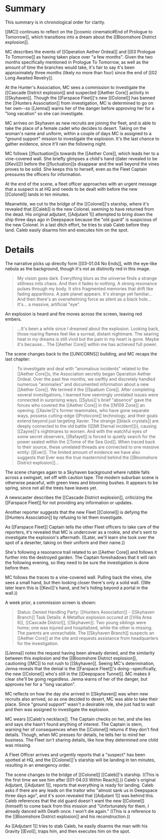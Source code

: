 # Summary
This summary is in chronological order for clarity.

[[MC]] continues to reflect on the [[cosmic cinematic#End of Prologue to Tomorrow]], which transitions into a dream about the [[Bloomshore District explosion]].

MC describes the events of [[Operation Aether Ordeal]] and [[03 Prologue To Tomorrow]] as having taken place over "a few months". Given the two months specifically mentioned in Prologue To Tomorrow, as well as the amount of time the branches would take, it's fair to say it's been approximately three months (likely no more than four) since the end of [[02 Long Awaited Revelry]].

At the Hunter's Association, MC sees a commission to investigate the [[Cascade District explosion]] and suspected [[Aether Core]] activity in [[Skyhaven]]. Though the [[Farspace Fleet]]'s new [[Colonel]] has banned the [[Hunters Association]] from investigation, MC is determined to go on her own--so [[Jenna]] warns her of the danger before approving her for a "long vacation" so she can investigate.

MC arrives on Skyhaven as new recruits are joining the fleet, and is able to take the place of a female cadet who decides to desert. Taking on the woman's name and uniform, within a couple of days MC is assigned to a "ground support" mission to investigate the explosion. It's the last chance to gather evidence, since it'll rain the following night.

MC follows [[fluctuation]]s towards the [[Aether Core]], which leads her to a vine-covered wall. She briefly glimpses a child's hand ((later revealed to be [[Kevi]])) before the [[fluctuation]]s disappear and the wall beyond the vines proves to be solid. She keeps this to herself, even as the Fleet Captain pressures the officers for information.

At the end of the scene, a fleet officer approaches with an urgent message that a suspect is at HQ and needs to be dealt with before the new [[Colonel]] lands in ten minutes. 

Meanwhile, we cut to the bridge of the [[Colonel]]'s starship, where it's revealed that [[Caleb]] is the new Colonel, seeming to have returned from the dead. His original adjutant, [[Adjutant 1]] attempted to bring down the ship three days ago in Deepspace because the "old guard" is suspicious of the new Colonel. In a last ditch effort, he tries to stab Caleb before they land. Caleb easily disarms him and executes him on the spot.

# Details
The narrative picks up directly form [[03-01.04 No Ends]], with the eye-like nebula as the background, though it's not as distinctly red in this image.

> My vision goes dark. Everything blurs as the universe finds a strange stillness inits chaos. And then it fades to nothing.
> A strong resonance pulses through my body. It stirs fragmented memories that drift like fading apparitions.
> A pale planet appears. It's strange yet familiar...
> And then there's an overwhelming force as silent as a black hole...
> It's... a massive, artificial "eye".

An explosion is heard and fire moves across the screen, leaving red embers.
> ...It's been a while since I dreamed about the explosion.
> Looking back, those roaring flames feel like a surreal, distant nightmare.
> The searing heat in my dreams is still vivid but the pain in my heart is gone. Maybe it's because...
> The [[Aether Core]] within me has achieved full power.

The scene changes back to the [[UNICORNS]] building, and MC recaps the last chapter:
> To investigate and deal with "anomalous incidents" related to the [[Aether Core]]s, the Association secretly began Operation Aether Ordeal.
> Over the past few months, we swiftly and discretely handled numerous "anomalies" and documented information about a new [[Aether Core]]. We termed it the [[Spatium Core]].
> After completing several investigations, I learned how seemingly unrelated issues were connected in surprising ways.
> [[Sylus]]'s brief "absence" gave the forces who covered the [[Aether Core]] in the [[N109 Zone]] an opening.
> [[Xavier]]'s former teammates, who have gone separate ways, possess cutting-edge [[Protocore]] technology, and their goals extend beyond just targeting Xavier.
> The strange [[black crystals]] are deeply connected to the old battle (([[Mt Eternal incident]])), causing [[Zayne]]'s nightmares to worsen.
> And with the watchful eyes of some secret observers, [[Rafayel]] is forced to quietly search for the power sealed within the [[Tome of the Sea God]].
> When traced back to their source, these unrelated threads are connected to one massive entity: [[Ever]].
> The limited amount of evidence we have also suggests that Ever was the true mastermind behind the [[Bloomshore District explosion]]...

The scene changes again to a Skyhaven background where rubble falls across a swingset, set off with caution tape. The modern suburban scene is otherwise peaceful, with green trees and blooming bushes. It appears to be spring, since not all the trees have leaves yet.

A newscaster describes the [[Cascade District explosion]], criticizing the [[Farspace Fleet]] for not providing any information or updates.

Another reporter suggests that the new Fleet [[Colonel]] is defying the [[Hunters Association]] by refusing to let them investigate.

As [[Farspace Fleet]] Captain tells the other Fleet officers to take care of the reporters, it's revealed that MC is undercover as a rookie, and she's sent to investigate the explosion's aftermath. ((Later, we'll learn she took over the spot of a deserter, taking on their uniform and their name.))

She's following a resonance trail related to an [[Aether Core]] and follows it further into the destroyed garden. The Captain foreshadows that it will rain the following evening, so they need to be sure the investigation is done before then.

MC follows the traces to a vine-covered wall. Pulling back the vines, she sees a small hand, but then looking closer there's only a solid wall. ((We later learn this is [[Kevi]]'s hand, and he's hiding beyond a portal in the wall.))

A week prior, a commission screen is shown:
> Status: Denied
> Handling Party: [[Hunters Association]] - [[Skyhaven Branch]]
> Task Details: A Metaflux explosion occured at [[Villa Area 6]], [[Cascade District]], [[Skyhaven]]. Two young siblings were home; one was injured and hospitalized, while the other is missing. The parents are unreachable. The [[Skyhaven Branch]] suspects an [[Aether Core]] at the site and requests assistance from headquarters for the investigation.

[[Jenna]] notes the request having been already denied, and the similarity between this explosion and the [[Bloomshore District explosion]], cautioning [[MC]] to not rush to [[Skyhaven]]. Seeing MC's determination, Jenna reveals that the denial is the [[Farspace Fleet]]'s doing--specifically, the new [[Colonel]] who's still in the [[Deepspace Tunnel]]. MC makes it clear she'll be going regardless. Jenna warns of her of the danger, but approves her for a "long vacation".

MC reflects on how the day she arrived in [[Skyhaven]] was when new recruits also arrived, so as one decided to desert, MC was able to take their place. Since "ground support" wasn't a desirable role, she just had to wait and then was assigned to investigate the explosion.

MC wears [[Caleb's necklace]]. The Captain checks on her, and she lies and says she hasn't found anything of interest. The Captain is stern, warning her of consequences when the [[Colonel]] returns if they don't find details. Though, when MC presses for details, he tells her to mind her business. The Fleet isn't sharing details, like how they determined one child was missing.

A Fleet Officer arrives and urgently reports that a "suspect" has been spotted at HQ, and the [[Colonel]]'s starship will be landing in ten minutes, resulting in an emergency order.

The scene changes to the bridge of [[Colonel]] [[Caleb]]'s starship. ((This is the first time we see him after [[01-04.03 Within Reach]].)) Caleb's original Adjutant, [[Adjutant 1]], reports that everything is ready for landing. Caleb asks if there are any leads on the traitor who "almost sank us in Deepspace three days ago", and it's soon revealed that [[Adjutant 1]] was behind this. Caleb references that the old guard doesn't want the new [[Colonel]] (himself) to come back from this mission and "Unfortunately for them, I already danced with Death once. I won't die again." ((This is a reference to the [[Bloomshore District explosion]] and his reconstruction.))

As [[Adjutant 1]] tries to stab Caleb, he easily disarms the man with his Gravity [[Evol]], traps him, and then executes him on the spot.

